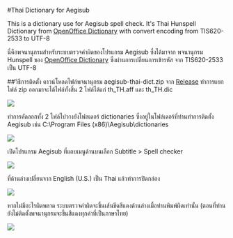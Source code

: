 #Thai Dictionary for Aegisub

This is a dictionary use for Aegisub spell check. It's Thai Hunspell Dictionary from [OpenOffice Dictionary](https://www.openoffice.org/lingucomponent/dictionary.html) with convert encoding from TIS620-2533 to UTF-8

นี่คือพจนานุกรมสำหรับระบบตรวจคำผิดของโปรแกรม Aegisub ซึ่งได้มาจาก พจนานุกรม Hunspell ของ [OpenOffice Dictionary](https://www.openoffice.org/lingucomponent/dictionary.html) ซึ่งผ่านการเปลี่ยนการเข้ารหัส จาก TIS620-2533 เป็น UTF-8

##วิธีการติดตั้ง
ดาวน์โหลดไฟล์พจนานุกรม aegisub-thai-dict.zip จาก [Release](https://github.com/tafasu/aegisub-thai-dict/releases) ทำการแยกไฟล์ zip ออกมาจะได้ไฟล์ทั้งสิ้น 2 ไฟล์ได้แก่ th_TH.aff และ th_TH.dic  

![](http://i.imgur.com/qoxx6D3.png)

ทำการคัดลอกทั้ง 2 ไฟล์ไปวางยังโฟลเดอร์ dictionaries ซึ่งอยู่ในโฟล์เดอร์ที่ท่านทำการติดตั้ง Aegisub เช่น C:\Program Files (x86)\Aegisub\dictionaries  

![](http://i.imgur.com/7r9fFlL.png)

เปิดโปรแกรม Aegisub ที่แถบเมนูด้านบนเลือก Subtitle > Spell checker

![](http://i.imgur.com/AzF9EcC.png)

ที่ด้านล่างเปลี่ยนจาก English (U.S.) เป็น Thai แล้วทำการปิดกล่อง

![](http://i.imgur.com/Mkee5jZ.png)

หากไม่มีอะไรผิดพลาด ระบบตรวจคำผิดจะขึ้นเส้นขีดสีแดงด้านล่างเมื่อท่านพิมพ์ผิดเท่านั้น (ตอนที่ท่านยังไม่ติดตั้งพจนานุกรมจะขึ้นสีแดงทุกคำที่เป็นภาษาไทย)  

![](http://i.imgur.com/7t4PzIG.png)
